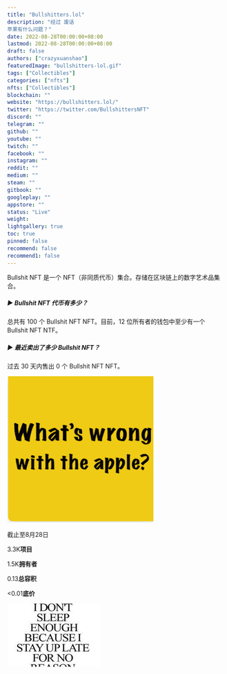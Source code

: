 ```yaml
---
title: "Bullshitters.lol"
description: "经过 废话
苹果有什么问题？"
date: 2022-08-28T00:00:00+08:00
lastmod: 2022-08-28T00:00:00+08:00
draft: false
authors: ["crazyxuanshao"]
featuredImage: "bullshitters-lol.gif"
tags: ["Collectibles"]
categories: ["nfts"]
nfts: ["Collectibles"]
blockchain: ""
website: "https://bullshitters.lol/"
twitter: "https://twitter.com/BullshittersNFT"
discord: ""
telegram: ""
github: ""
youtube: ""
twitch: ""
facebook: ""
instagram: ""
reddit: ""
medium: ""
steam: ""
gitbook: ""
googleplay: ""
appstore: ""
status: "Live"
weight: 
lightgallery: true
toc: true
pinned: false
recommend: false
recommend1: false
---
```

Bullshit NFT 是一个 NFT（非同质代币）集合。存储在区块链上的数字艺术品集合。

##### ▶ Bullshit NFT 代币有多少？

总共有 100 个 Bullshit NFT NFT。目前，12 位所有者的钱包中至少有一个 Bullshit NFT NTF。

##### ▶ 最近卖出了多少 Bullshit NFT？

过去 30 天内售出 0 个 Bullshit NFT NFT。

![sinfis](sinfis.png)

截止至8月28日

3.3K**项目**

1.5K**拥有者**

0.13**总容积**

<0.01**底价**

![infias](infias.png)